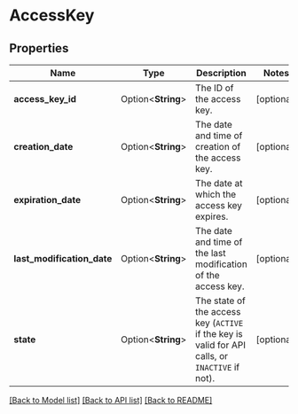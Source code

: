 # AccessKey

## Properties

Name | Type | Description | Notes
------------ | ------------- | ------------- | -------------
**access_key_id** | Option<**String**> | The ID of the access key. | [optional]
**creation_date** | Option<**String**> | The date and time of creation of the access key. | [optional]
**expiration_date** | Option<**String**> | The date at which the access key expires. | [optional]
**last_modification_date** | Option<**String**> | The date and time of the last modification of the access key. | [optional]
**state** | Option<**String**> | The state of the access key (`ACTIVE` if the key is valid for API calls, or `INACTIVE` if not). | [optional]

[[Back to Model list]](../README.md#documentation-for-models) [[Back to API list]](../README.md#documentation-for-api-endpoints) [[Back to README]](../README.md)


